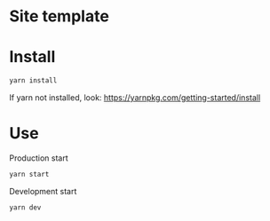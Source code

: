 # Site template

# Install

```bash
yarn install
```
If yarn not installed, look: https://yarnpkg.com/getting-started/install

# Use

Production start
```bash
yarn start
```

Development start
```bash
yarn dev
```
